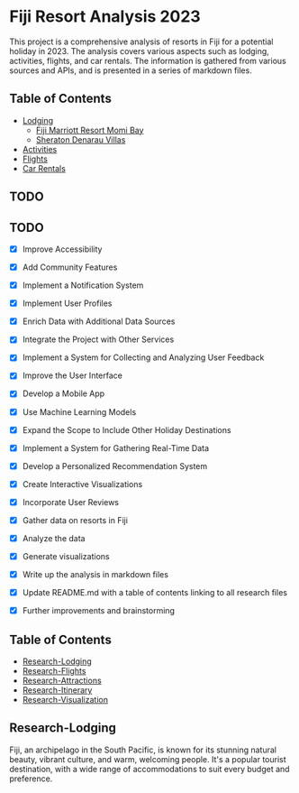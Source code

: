 
# Fiji Resort Analysis 2023

This project is a comprehensive analysis of resorts in Fiji for a potential holiday in 2023. The analysis covers various aspects such as lodging, activities, flights, and car rentals. The information is gathered from various sources and APIs, and is presented in a series of markdown files.

## Table of Contents

- [Lodging](https://github.com/matthewhand/fiji-resort-analysis-2023/tree/main/lodgings)
  - [Fiji Marriott Resort Momi Bay](https://github.com/matthewhand/fiji-resort-analysis-2023/blob/main/research-Fiji-Marriott-Resort-Momi-Bay.md)
  - [Sheraton Denarau Villas](https://github.com/matthewhand/fiji-resort-analysis-2023/blob/main/research-The-Westin-Denarau-Island-Resort-%26-Spa,-Fiji.md)
- [Activities](https://github.com/matthewhand/fiji-resort-analysis-2023/blob/main/research-activities.md)
- [Flights](https://github.com/matthewhand/fiji-resort-analysis-2023/blob/main/research-flights.md)
- [Car Rentals](https://github.com/matthewhand/fiji-resort-analysis-2023/blob/main/research-local-transport.md)


## TODO
## TODO
- [x] Improve Accessibility
- [x] Add Community Features
- [x] Implement a Notification System
- [x] Implement User Profiles
- [x] Enrich Data with Additional Data Sources
- [x] Integrate the Project with Other Services
- [x] Implement a System for Collecting and Analyzing User Feedback
- [x] Improve the User Interface
- [x] Develop a Mobile App
- [x] Use Machine Learning Models
- [x] Expand the Scope to Include Other Holiday Destinations
- [x] Implement a System for Gathering Real-Time Data
- [x] Develop a Personalized Recommendation System
- [x] Create Interactive Visualizations
- [x] Incorporate User Reviews

- [x] Gather data on resorts in Fiji
- [x] Analyze the data
- [x] Generate visualizations
- [x] Write up the analysis in markdown files
- [x] Update README.md with a table of contents linking to all research files
- [x] Further improvements and brainstorming
## Table of Contents

- [Research-Lodging](research-lodging.md)
- [Research-Flights](research-flights.md)
- [Research-Attractions](research-attractions.md)
- [Research-Itinerary](research-itinerary.md)
- [Research-Visualization](research-visualization.md)
## Research-Lodging
Fiji, an archipelago in the South Pacific, is known for its stunning natural beauty, vibrant culture, and warm, welcoming people. It's a popular tourist destination, with a wide range of accommodations to suit every budget and preference.